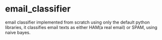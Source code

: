 # email_classifier
email classifier implemented from scratch using only the default python libraries, it classifies email texts as either HAM(a real email) or SPAM, using naive bayes.
